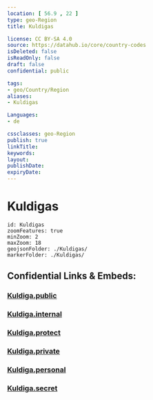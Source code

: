 ```yaml
---
location: [ 56.9 , 22 ] 
type: geo-Region
title: Kuldigas

license: CC BY-SA 4.0
source: https://datahub.io/core/country-codes
isDeleted: false
isReadOnly: false
draft: false
confidential: public

tags:
- geo/Country/Region
aliases:
- Kuldigas

Languages:
- de

cssclasses: geo-Region
publish: true
linkTitle: 
keywords: 
layout: 
publishDate: 
expiryDate: 
---
```


# Kuldigas

```leaflet
id: Kuldigas
zoomFeatures: true 
minZoom: 2 
maxZoom: 18
geojsonFolder: ./Kuldigas/
markerFolder: ./Kuldigas/
```


## Confidential Links & Embeds: 

### [Kuldiga.public](/_public/\Earth\Continent\Europe\Europe~North\Latvia\Regions~Latvia\Kurzeme\counties~KurzemeKuldiga.public.md) 

### [Kuldiga.internal](/_internal/\Earth\Continent\Europe\Europe~North\Latvia\Regions~Latvia\Kurzeme\counties~KurzemeKuldiga.internal.md) 

### [Kuldiga.protect](/_protect/\Earth\Continent\Europe\Europe~North\Latvia\Regions~Latvia\Kurzeme\counties~KurzemeKuldiga.protect.md) 

### [Kuldiga.private](/_private/\Earth\Continent\Europe\Europe~North\Latvia\Regions~Latvia\Kurzeme\counties~KurzemeKuldiga.private.md) 

### [Kuldiga.personal](/_personal/\Earth\Continent\Europe\Europe~North\Latvia\Regions~Latvia\Kurzeme\counties~KurzemeKuldiga.personal.md) 

### [Kuldiga.secret](/_secret/\Earth\Continent\Europe\Europe~North\Latvia\Regions~Latvia\Kurzeme\counties~KurzemeKuldiga.secret.md)

